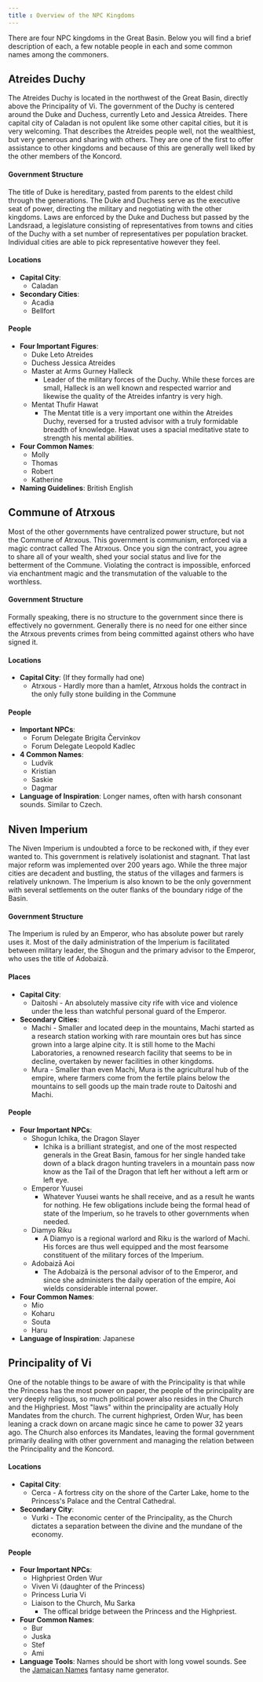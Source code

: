 ```yaml
---
title : Overview of the NPC Kingdoms
---
```

There are four NPC kingdoms in the Great Basin. Below you will find a brief description of each, a few notable people in each and some common names among the commoners.
## Atreides Duchy
The Atreides Duchy is located in the northwest of the Great Basin, directly above the Principality of Vi. The government of the Duchy is centered around the Duke and Duchess, currently  Leto and Jessica Atreides. There capital city of Caladan is not opulent like some other capital cities, but it is very welcoming. That describes the Atreides people well, not the wealthiest, but very generous and sharing with others. They are one of the first to offer assistance to other kingdoms and because of this are generally well liked by the other members of the Koncord. 
#### Government Structure
The title of Duke is hereditary, pasted from parents to the eldest child  through the generations. The Duke and Duchess serve as the executive seat of power, directing the military and negotiating with the other kingdoms. Laws are enforced by the Duke and Duchess but passed by the Landsraad, a legislature consisting of representatives from towns and cities of the Duchy with a set number of representatives per population bracket. Individual cities are able to pick representative however they feel.
#### Locations
- **Capital City**: 
	- Caladan 
- **Secondary Cities**: 
	- Acadia
	- Bellfort
#### People
- **Four Important Figures**: 
	- Duke Leto Atreides
	- Duchess Jessica Atreides
	- Master at Arms Gurney Halleck
		- Leader of the military forces of the Duchy. While these forces are small, Halleck is 	an well known and respected warrior and likewise the quality of the Atreides infantry is very high.
	- Mentat Thufir Hawat
		- The Mentat title is a very important one within the Atreides Duchy, reversed for a trusted advisor with a truly formidable breadth of knowledge. Hawat uses a spacial meditative state to strength his mental abilities.
- **Four Common Names**: 
	- Molly
	- Thomas
	- Robert
	- Katherine
- **Naming Guidelines**: British English
## Commune of Atrxous
Most of the other governments have centralized power structure, but not the Commune of Atrxous. This government is communism, enforced via a magic contract called The Atrxous. Once you sign the contract, you agree to share all of your wealth, shed your social status and live for the betterment of the Commune. Violating the contract is impossible, enforced via enchantment magic and the transmutation of the valuable to the worthless.
#### Government Structure
Formally speaking, there is no structure to the  government since there is effectively no government. Generally there is no need for one either since the Atrxous prevents crimes from being committed against others who have signed it.
#### Locations
- **Capital City**: (If they formally had one) 
	- Atrxous - Hardly more than a hamlet, Atrxous holds the contract in the only fully stone building in the Commune
#### People
- **Important NPCs**: 
	- Forum Delegate Brigita Červinkov
	- Forum Delegate Leopold Kadlec
- **4 Common Names**: 
	- Ludvik 
	- Kristian 
	- Saskie 
	- Dagmar 
- **Language of Inspiration**: Longer names, often with harsh consonant sounds. Similar to Czech.
## Niven Imperium
The Niven Imperium is undoubted a force to be reckoned with, if they ever wanted to. This government is relatively isolationist and stagnant. That last major reform was implemented over 200 years ago. While the three major cities are decadent and bustling, the status of the villages and farmers is relatively unknown. The Imperium is also known to be the only government with several settlements on the outer flanks of the boundary ridge of the Basin.
#### Government Structure
The Imperium is ruled by an Emperor, who has absolute power but rarely uses it. Most of the daily administration of the Imperium is facilitated between military leader, the Shogun and the primary advisor to the Emperor, who uses the title of Adobaizā. 
#### Places

- **Capital City**: 
	- Daitoshi - An absolutely massive city rife with vice and violence under the less than watchful personal guard of the Emperor.
- **Secondary Cities**: 
	- Machi - Smaller and located deep in the mountains, Machi started as a research station working with rare mountain ores but has since grown into a large alpine city. It is still home to the Machi Laboratories, a renowned research facility that seems to be in decline, overtaken by newer facilities in other kingdoms.
	- Mura - Smaller than even Machi, Mura is the agricultural hub of the empire, where farmers come from the fertile plains below the mountains to sell goods up the main trade route to Daitoshi and Machi. 
#### People
- **Four Important NPCs**: 
	- Shogun Ichika, the Dragon Slayer
		- Ichika is a brilliant strategist, and one of the most respected generals in the Great Basin, famous for her single handed take down of a black dragon hunting travelers in a mountain pass now know as the Tail of the Dragon that left her without a left arm or left eye. 
	- Emperor Yuusei
		- Whatever Yuusei wants he shall receive, and as a result he wants for nothing. He few obligations include being the formal head of state of the Imperium, so he travels to other governments when needed.
	- Diamyo Riku
		- A Diamyo is a regional warlord and Riku is the warlord of Machi. His forces are thus well equipped and the most fearsome constituent of the military forces of the Imperium.
	- Adobaizā Aoi 
		- The Adobaizā is the personal advisor of to the Emperor, and since she administers the daily operation of the empire, Aoi wields considerable internal power.
- **Four Common Names**: 
	- Mio
	- Koharu
	- Souta
	- Haru
- **Language of Inspiration**: Japanese
## Principality of Vi
One of the notable things to be aware of with the Principality is that while the Princess has the most power on paper, the people of the principality are very deeply religious, so much political power also resides in the Church and the Highpriest. Most "laws" within the principality are actually Holy Mandates from the church. The current highpriest, Orden Wur, has been leaning a crack down on arcane magic since he came to power 32 years ago. The Church also enforces its Mandates, leaving the formal government primarily dealing with other government and managing the relation between the Principality and the Koncord.
#### Locations
- **Capital City**: 
	- Cerca - A fortress city on the shore of the Carter Lake, home to the Princess's Palace and the Central Cathedral. 
- **Secondary City**: 
	- Vurki - The economic center of the Principality, as the Church dictates a separation between the divine and the mundane of the economy.
#### People
- **Four Important NPCs**: 
	- Highpriest Orden Wur
	- Viven Vi (daughter of the Princess)
	- Princess Luria Vi
	- Liaison to the Church, Mu Sarka
		- The offical bridge between the Princess and the Highpriest.
- **Four Common Names**: 
	- Bur
	- Juska
	- Stef
	- Ami
- **Language Tools**: Names should be short with long vowel sounds. See the [Jamaican Names](https://www.fantasynamegenerators.com/jamaican-names.php) fantasy name generator.